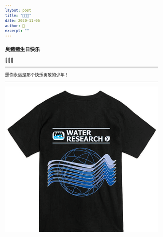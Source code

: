```yaml
---
layout: post
title: "🐒🎂🐷" 
date: 2020-11-06
author: 🐒
excerpt: ""
---
```


### 臭猪猪生日快乐

🐒🎂🐷

---

愿你永远是那个快乐勇敢的少年！

---

![](/assets/img/WR.png)